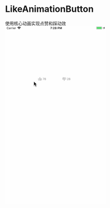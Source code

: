 # LikeAnimationButton
使用核心动画实现点赞和踩动效
![image](https://raw.githubusercontent.com/liuyongjiesail/LikeAnimationButton/master/Like&Tread.gif)

